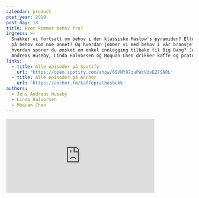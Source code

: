 ```yaml
---
calendar: product
post_year: 2019
post_day: 18
title: Hvor kommer behov fra?
ingress: >-
  Snakker vi fortsatt om behov i den klassiske Maslow's pyramiden? Eller ser man
  på behov som noe annet? Og hvordan jobber vi med behov i vår bransje? Altså,
  hvordan sporer du ønsket om enkel innlogging tilbake til Big Bang? Jens
  Andreas Huseby, Linda Halvorsen og Moquan Chen drikker kaffe og prater.
links:
  - title: Alle episoder på Spotify
    url: 'https://open.spotify.com/show/6SVNY97zuPWcVdvE2FSNRL'
  - title: Alle episoder på Anchor
    url: 'https://anchor.fm/kaffeprathosbekk'
authors:
  - Jens Andreas Huseby
  - Linda Halvorsen
  - Moquan Chen
---
```


<iframe src="https://anchor.fm/kaffeprathosbekk/embed/episodes/--e94b1h" height="200px" width="400px" frameborder="0" scrolling="no"></iframe>
